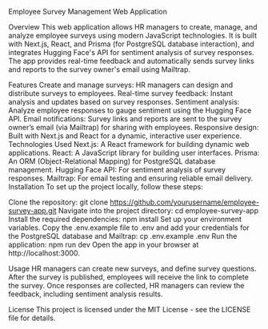 Employee Survey Management Web Application

Overview 
This web application allows HR managers to create, manage, and analyze employee surveys using modern JavaScript technologies. It is built with Next.js, React, and Prisma (for PostgreSQL database interaction), and integrates Hugging Face's API for sentiment analysis of survey responses. The app provides real-time feedback and automatically sends survey links and reports to the survey owner's email using Mailtrap.

Features
Create and manage surveys: HR managers can design and distribute surveys to employees.
Real-time survey feedback: Instant analysis and updates based on survey responses.
Sentiment analysis: Analyze employee responses to gauge sentiment using the Hugging Face API.
Email notifications: Survey links and reports are sent to the survey owner’s email (via Mailtrap) for sharing with employees.
Responsive design: Built with Next.js and React for a dynamic, interactive user experience.
Technologies Used
Next.js: A React framework for building dynamic web applications.
React: A JavaScript library for building user interfaces.
Prisma: An ORM (Object-Relational Mapping) for PostgreSQL database management.
Hugging Face API: For sentiment analysis of survey responses.
Mailtrap: For email testing and ensuring reliable email delivery.
Installation
To set up the project locally, follow these steps:

Clone the repository:
git clone https://github.com/yourusername/employee-survey-app.git
Navigate into the project directory:
cd employee-survey-app
Install the required dependencies:
npm install
Set up your environment variables. Copy the .env.example file to .env and add your credentials for the PostgreSQL database and Mailtrap:
cp .env.example .env
Run the application:
npm run dev
Open the app in your browser at http://localhost:3000.

Usage
HR managers can  create new surveys, and define survey questions.
After the survey is published, employees will receive the link to complete the survey.
Once responses are collected, HR managers can review the feedback, including sentiment analysis results.

License
This project is licensed under the MIT License - see the LICENSE file for details.
